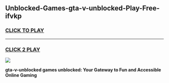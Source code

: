 
## Unblocked-Games-gta-v-unblocked-Play-Free-ifvkp
<h3>
<a href="https://premium76.site?title=gta-v-unblocked&ref=20M">CLICK TO PLAY</a></h3>
<hr>

<h3>
<a href="https://premium76.site?title=gta-v-unblocked&ref=20M">CLICK 2 PLAY</a>
  
</h3>

<a href="https://premium76.site?title=gta-v-unblocked&ref=19M"><img src="https://clearcache.store/games.png"></a>


**gta-v-unblocked games unblocked: Your Gateway to Fun and Accessible Online Gaming**
